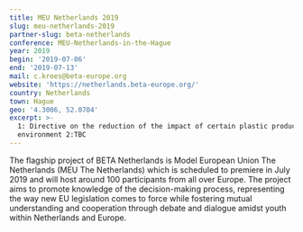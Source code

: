 ```yaml
---
title: MEU Netherlands 2019
slug: meu-netherlands-2019
partner-slug: beta-netherlands
conference: MEU-Netherlands-in-the-Hague
year: 2019
begin: '2019-07-06'
end: '2019-07-13'
mail: c.kroes@beta-europe.org
website: 'https://netherlands.beta-europe.org/'
country: Netherlands
town: Hague
geo: '4.3006, 52.0704'
excerpt: >-
  1: Directive on the reduction of the impact of certain plastic products on the
  environment 2:TBC
---
```

The flagship project of BETA Netherlands is Model European Union The Netherlands (MEU The Netherlands) which is scheduled to premiere in July 2019 and will host around 100 participants from all over Europe. The project aims to promote knowledge of the decision-making process, representing the way new EU legislation comes to force while fostering mutual understanding and cooperation through debate and dialogue amidst youth within Netherlands and Europe.
